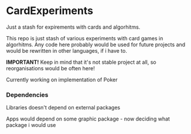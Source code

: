 # CardExperiments
Just a stash for expirements with cards and algorhitms.

This repo is just stash of various experiments with card games in algorhitms.
Any code here probably would be used for future projects and would be rewritten in other languages, if i have to.

**IMPORTANT!** Keep in mind that it's not stable project at all, so reorganisations would be often here!

Currently working on implementation of Poker

### Dependencies
Libraries doesn't depend on external packages

Apps would depend on some graphic package - now deciding what package i would use